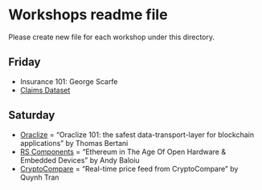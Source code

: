 # Workshops readme file

Please create new file for each workshop under this directory.

## Friday

- Insurance 101: George Scarfe
- [Claims Dataset](./simplybusiness/README.md)

## Saturday

- [Oraclize](https://github.com/simplybusiness/breaktheblockhackathoncontent/blob/master/workshops/oraclize/README.md) = “Oraclize 101: the safest data-transport-layer for blockchain applications” by Thomas Bertani
- [RS Components](./rscomponents/README.md) = “Ethereum in The Age Of Open Hardware & Embedded Devices” by Andy Baloiu
- [CryptoCompare](https://www.cryptocompare.com/api/) = “Real-time price feed from CryptoCompare” by Quynh Tran 

